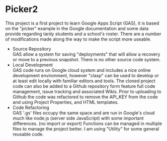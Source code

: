 # Picker2

This project is a first project to learn Google Apps Script (GAS), it is based on the "picker" example in the Google documentation and some data provide regarding tardy students and a school's roster. There are a number of modifications made along the way to make the script more useable.

* Source Repository \
GAS allow a system for saving "deployments" that will allow a recovery or move to a previous snapshot.  There is no other source code system. 
* Local Development \
GAS code runs on Google cloud system and includes a nice online development environment, however "clasp" can be used to develop or at least edit locally with familiar editors and tools. The cloned project code can also be added to a Github repository form feature full code management, issue tracking and associated Wikis. Prior to uploading to Github the code was refactored to remove the API_KEY from the code and using Project Properties, and HTML templates.
* Code Refactoring \
GAS '.gs' files occupy the same space and are run in Google's cloud much like node.js (server side JavaScript) with some important differences. (no import or export) Functions can be managed in multiple files to manage the project better. I am using "Utility" for some general reusable code.